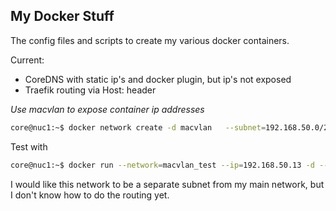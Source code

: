 ## My Docker Stuff

The config files and scripts to create my various docker containers.

Current:
 - CoreDNS with static ip's and docker plugin, but ip's not exposed
 - Traefik routing via Host: header

*Use macvlan to expose container ip addresses*
```bash
core@nuc1:~$ docker network create -d macvlan   --subnet=192.168.50.0/24   --gateway=192.168.50.1   -o parent=eno1   macvlan_test
```

Test with
```bash
core@nuc1:~$ docker run --network=macvlan_test --ip=192.168.50.13 -d --name=test-macvlan nginx
```

I would like this network to be a separate subnet from my main network, but I don't know how to do the routing yet.

